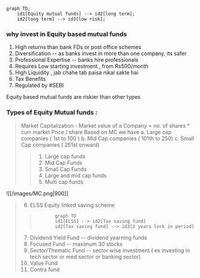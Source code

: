 
```mermaid
graph TD;
	id1[Equity mutual funds] --> id2[long term];
	id2[long term] --> id3[low risk];
```

### why invest in Equity based mutual funds
1. High returns than bank FDs or post office schemes 
2. Diversification -- as banks invest in more than one company, its safer 
3. Professional Expertise -- banks hire professionals 
4. Requires Low starting investment  , from Rs500/month
5. High Liquidity , jab chahe tab paisa nikal sakte hai
6. Tax Benefits
7. Regulated by #SEBI

Equity based mutual funds are riskier than other types 
### Types of Equity Mutual funds : 
> Market Capitalization  - Market value of a Company = no. of shares * curr market Price / share 
> Based on MC we have 
> a. Large cap companies ( 1st to 100 )
> b. Mid Cap companies ( 101th to 250)
> c.  Small Cap companies ( 251st onward)
>> 1. Large cap funds 
>> 2. Mid Cap Funds
>> 3. Small Cap Funds
>> 4. Large and mid cap funds
>> 5. Multi cap funds

![[/images/MC.png|900]]

> 6. ELSS Equity linked saving scheme 
>> ```mermaid
>>	      graph TD 
>>		  id1[ELSS] --> id2[Tax saving fund]
>>		  id2[Tax saving fund] --> id3[3 years lock in period]
>> ```
> 7. Dividend Yield Fund  -- dividend yearning funds 
> 8. Focused Fund -- maximum 30 stocks 
> 9. Sector/Thematic Fund -- sector wise investment ( ex investing in tech sector or med sector or banking sector)
> 10. Value Fund
> 11. Contra fund